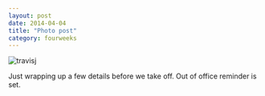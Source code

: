 ```yaml
---
layout: post
date: 2014-04-04
title: "Photo post"
category: fourweeks
---
```

![travisj](/images/ee5ef55f762990f540106ddee893adc007690925cd460dd22a2eaa3c10ccb24d.png)

<p>Just wrapping up a few details before we take off. Out of office reminder is set.</p>
